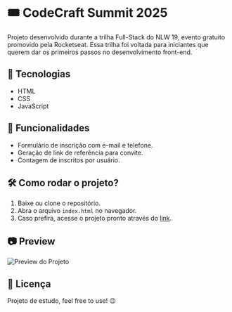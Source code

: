 # 🎟️ CodeCraft Summit 2025

Projeto desenvolvido durante a trilha Full-Stack do NLW 19, evento gratuito promovido pela Rocketseat. Essa trilha foi voltada para iniciantes que querem dar os primeiros passos no desenvolvimento front-end.

## 🚀 Tecnologias
- HTML
- CSS
- JavaScript

## 📌 Funcionalidades
- Formulário de inscrição com e-mail e telefone.
- Geração de link de referência para convite.
- Contagem de inscritos por usuário.

## 🛠 Como rodar o projeto?
1. Baixe ou clone o repositório.
2. Abra o arquivo `index.html` no navegador.
3. Caso prefira, acesse o projeto pronto através do [link](https://lucas-319.github.io/NLW-19-CodeCraft-Summit-Full-Stack-Trail-/).

## 📷 Preview
![Preview do Projeto](https://github.com/Lucas-319/NLW-19-CodeCraft-Summit-Full-Stack-Trail-/blob/877e9934e802a2c837cf1f2dd588aae381a7b2a0/preview-project.png)

## 📄 Licença
Projeto de estudo, feel free to use! 😉

